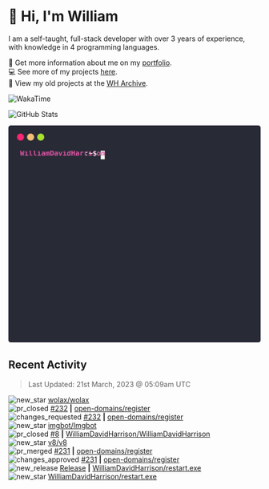 # 👋 Hi, I'm William
I am a self-taught, full-stack developer with over 3 years of experience, with knowledge in 4 programming languages.

🧑 Get more information about me on my [portfolio](https://wdh.gg/dev).
<br>
💻 See more of my projects [here](https://github.com/wdhdev).
<br>
📁 View my old projects at the [WH Archive](https://wharchive.org).

![WakaTime](https://wakatime.com/badge/user/817e29c1-e1ac-4adc-936b-37bfa447c165.svg?style=for-the-badge)

![GitHub Stats](https://github-readme-stats.vercel.app/api?username=williamdavidharrison&theme=algolia&show_icons=true&border_radius=8&count_private=true&include_all_commits=true)

![GitHub Stats Terminal Style](assets/github_stats.svg)

## Recent Activity
<!--RECENT_ACTIVITY:last_update-->
> Last Updated: 21st March, 2023 @ 05:09am UTC
<!--RECENT_ACTIVITY:last_update_end-->

<!--RECENT_ACTIVITY:start-->
![new_star](https://cdn.jsdelivr.net/gh/Readme-Workflows/Readme-Icons@main/icons/octicons/StarredRepositoryYellow.svg) [wolax/wolax](https://github.com/wolax/wolax)<br>
![pr_closed](https://cdn.jsdelivr.net/gh/Readme-Workflows/Readme-Icons@main/icons/octicons/PullRequestClosed.svg) [#232](https://github.com/open-domains/register/pull/232) **|** [open-domains/register](https://github.com/open-domains/register)<br>
![changes_requested](https://cdn.jsdelivr.net/gh/Readme-Workflows/Readme-Icons@main/icons/octicons/RequestedChanges.svg) [#232](https://github.com/open-domains/register/pull/232#pullrequestreview-1349489786) **|** [open-domains/register](https://github.com/open-domains/register)<br>
![new_star](https://cdn.jsdelivr.net/gh/Readme-Workflows/Readme-Icons@main/icons/octicons/StarredRepositoryYellow.svg) [imgbot/Imgbot](https://github.com/imgbot/Imgbot)<br>
![pr_closed](https://cdn.jsdelivr.net/gh/Readme-Workflows/Readme-Icons@main/icons/octicons/PullRequestClosed.svg) [#8](https://github.com/WilliamDavidHarrison/WilliamDavidHarrison/pull/8) **|** [WilliamDavidHarrison/WilliamDavidHarrison](https://github.com/WilliamDavidHarrison/WilliamDavidHarrison)<br>
![new_star](https://cdn.jsdelivr.net/gh/Readme-Workflows/Readme-Icons@main/icons/octicons/StarredRepositoryYellow.svg) [v8/v8](https://github.com/v8/v8)<br>
![pr_merged](https://cdn.jsdelivr.net/gh/Readme-Workflows/Readme-Icons@main/icons/octicons/PullRequestMerged.svg) [#231](https://github.com/open-domains/register/pull/231) **|** [open-domains/register](https://github.com/open-domains/register)<br>
![changes_approved](https://cdn.jsdelivr.net/gh/Readme-Workflows/Readme-Icons@main/icons/octicons/ApprovedChanges.svg) [#231](https://github.com/open-domains/register/pull/231#pullrequestreview-1348208350) **|** [open-domains/register](https://github.com/open-domains/register)<br>
![new_release](https://cdn.jsdelivr.net/gh/Readme-Workflows/Readme-Icons@main/icons/octicons/Release.svg) [Release](https://github.com/WilliamDavidHarrison/restart.exe/releases/tag/release) **|** [WilliamDavidHarrison/restart.exe](https://github.com/WilliamDavidHarrison/restart.exe)<br>
![new_star](https://cdn.jsdelivr.net/gh/Readme-Workflows/Readme-Icons@main/icons/octicons/StarredRepositoryYellow.svg) [WilliamDavidHarrison/restart.exe](https://github.com/WilliamDavidHarrison/restart.exe)<br>
<!--RECENT_ACTIVITY:end-->
